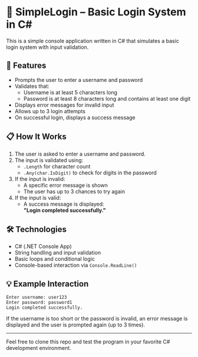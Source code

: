 # 🔐 SimpleLogin – Basic Login System in C#

This is a simple console application written in C# that simulates a basic login system with input validation.

## 🧾 Features

- Prompts the user to enter a username and password
- Validates that:
  - Username is at least 5 characters long
  - Password is at least 8 characters long and contains at least one digit
- Displays error messages for invalid input
- Allows up to 3 login attempts
- On successful login, displays a success message

## 📋 How It Works

1. The user is asked to enter a username and password.
2. The input is validated using:
   - `.Length` for character count
   - `.Any(char.IsDigit)` to check for digits in the password
3. If the input is invalid:
   - A specific error message is shown
   - The user has up to 3 chances to try again
4. If the input is valid:
   - A success message is displayed:  
     **"Login completed successfully."**

## 🛠️ Technologies

- C# (.NET Console App)
- String handling and input validation
- Basic loops and conditional logic
- Console-based interaction via `Console.ReadLine()`

## 💡 Example Interaction

    Enter username: user123
    Enter password: password1
    Login completed successfully.

If the username is too short or the password is invalid, an error message is displayed and the user is prompted again (up to 3 times).

---

Feel free to clone this repo and test the program in your favorite C# development environment.
